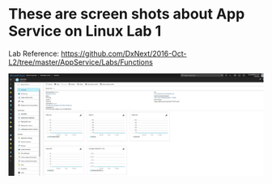 # These are screen shots about App Service on Linux Lab 1

Lab Reference: https://github.com/DxNext/2016-Oct-L2/tree/master/AppService/Labs/Functions

![](https://github.com/oaviles/dxnext_traning/blob/master/edaviles/Application%20Service/Lab%20Web%20Apps%20on%20Linux/Images/Lab1_Image1.JPG)


